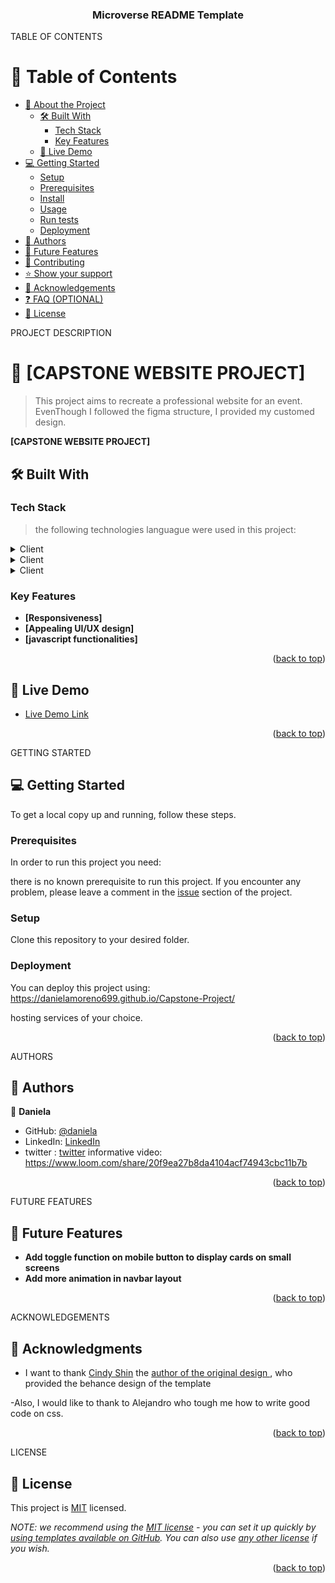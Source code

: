 
<div align="center">
 
  <h3><b>Microverse README Template</b></h3>

</div>

 TABLE OF CONTENTS 

# 📗 Table of Contents

- [📖 About the Project](#about-project)
  - [🛠 Built With](#built-with)
    - [Tech Stack](#tech-stack)
    - [Key Features](#key-features)
  - [🚀 Live Demo](#live-demo)
- [💻 Getting Started](#getting-started)
  - [Setup](#setup)
  - [Prerequisites](#prerequisites)
  - [Install](#install)
  - [Usage](#usage)
  - [Run tests](#run-tests)
  - [Deployment](#triangular_flag_on_post-deployment)
- [👥 Authors](#authors)
- [🔭 Future Features](#future-features)
- [🤝 Contributing](#contributing)
- [⭐️ Show your support](#support)
- [🙏 Acknowledgements](#acknowledgements)
- [❓ FAQ (OPTIONAL)](#faq)
- [📝 License](#license)


 PROJECT DESCRIPTION 

# 📖 [CAPSTONE WEBSITE PROJECT] <a name="about-project"></a>

> This project aims to recreate a professional website for an event. EvenThough I followed the figma structure, I provided my customed design. 

**[CAPSTONE WEBSITE PROJECT]** 

## 🛠 Built With <a name="built-with"></a>

### Tech Stack <a name="tech-stack"></a>

> the following technologies languague were used in this project: 

<details>
  <summary>Client</summary>
  <ul>
    <li>Javascript></li>
  </ul>
</details>

<details>
  <summary>Client</summary>
  <ul>
    <li>HTML</li>
  </ul>
</details>

<details>
<summary>Client</summary>
  <ul>
    <li>CSS</li>
  </ul>
</details>


### Key Features <a name="key-features"></a>

- **[Responsiveness]**
- **[Appealing UI/UX design]**
- **[javascript functionalities]**

<p align="right">(<a href="#readme-top">back to top</a>)</p>


## 🚀 Live Demo <a name="live-demo"></a>



- [Live Demo Link](https://danielamoreno699.github.io/Capstone-Project/)

<p align="right">(<a href="#readme-top">back to top</a>)</p>

GETTING STARTED 

## 💻 Getting Started <a name="getting-started"></a>


To get a local copy up and running, follow these steps.

### Prerequisites

In order to run this project you need:

there is no known prerequisite to run this project. If you encounter any problem, please leave a comment in the [issue](https://danielamoreno699.github.io/Capstone-Project/issues) section of the project.

### Setup

Clone this repository to your desired folder.


### Deployment

You can deploy this project using: https://danielamoreno699.github.io/Capstone-Project/

hosting services of your choice.

<p align="right">(<a href="#readme-top">back to top</a>)</p>

 AUTHORS 

## 👥 Authors <a name="authors"></a>

👤 **Daniela**

- GitHub: [@daniela](https://github.com/danielamoreno699)
- LinkedIn: [LinkedIn](https://www.linkedin.com/in/daniela-moreno-06a139124/)
- twitter : [twitter](@Daniela38932450)
 informative video: https://www.loom.com/share/20f9ea27b8da4104acf74943cbc11b7b

<p align="right">(<a href="#readme-top">back to top</a>)</p>

 FUTURE FEATURES 

## 🔭 Future Features <a name="future-features"></a>

-  **Add toggle function on mobile button to display cards on small screens**
-  **Add more animation in navbar layout**


<p align="right">(<a href="#readme-top">back to top</a>)</p>

 ACKNOWLEDGEMENTS 

## 🙏 Acknowledgments <a name="acknowledgements"></a>
- I want to thank <a href="https://www.behance.net/adagio07">Cindy Shin<a> the <a href="https://www.behance.net/gallery/29845175/CC-Global-Summit-2015"> author of the original design </a>, who provided the behance design of the template

-Also, I would like to thank to Alejandro who tough me  how to write good code on css. 
<p align="right">(<a href="#readme-top">back to top</a>)</p>

 LICENSE 

## 📝 License <a name="license"></a>

This project is [MIT](./LICENSE.md) licensed.

_NOTE: we recommend using the [MIT license](https://choosealicense.com/licenses/mit/) - you can set it up quickly by [using templates available on GitHub](https://docs.github.com/en/communities/setting-up-your-project-for-healthy-contributions/adding-a-license-to-a-repository). You can also use [any other license](https://choosealicense.com/licenses/) if you wish._

<p align="right">(<a href="#readme-top">back to top</a>)</p>
